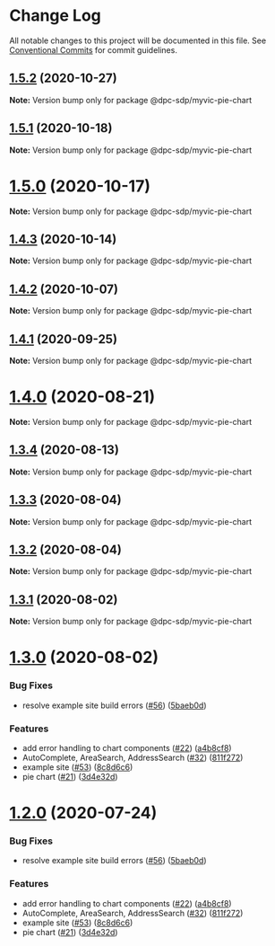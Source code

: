 # Change Log

All notable changes to this project will be documented in this file.
See [Conventional Commits](https://conventionalcommits.org) for commit guidelines.

## [1.5.2](https://github.com/dpc-sdp/myvictoria-vic-gov-au/tree/master/packages/PieChart/compare/v1.5.1...v1.5.2) (2020-10-27)

**Note:** Version bump only for package @dpc-sdp/myvic-pie-chart





## [1.5.1](https://github.com/dpc-sdp/myvictoria-vic-gov-au/tree/master/packages/PieChart/compare/v1.5.0...v1.5.1) (2020-10-18)

**Note:** Version bump only for package @dpc-sdp/myvic-pie-chart





# [1.5.0](https://github.com/dpc-sdp/myvictoria-vic-gov-au/tree/master/packages/PieChart/compare/v1.4.2...v1.5.0) (2020-10-17)

**Note:** Version bump only for package @dpc-sdp/myvic-pie-chart





## [1.4.3](https://github.com/dpc-sdp/myvictoria-vic-gov-au/tree/master/packages/PieChart/compare/v1.4.2...v1.4.3) (2020-10-14)

**Note:** Version bump only for package @dpc-sdp/myvic-pie-chart





## [1.4.2](https://github.com/dpc-sdp/myvictoria-vic-gov-au/tree/master/packages/PieChart/compare/v1.4.0...v1.4.2) (2020-10-07)

**Note:** Version bump only for package @dpc-sdp/myvic-pie-chart





## [1.4.1](https://github.com/dpc-sdp/myvictoria-vic-gov-au/tree/master/packages/PieChart/compare/v1.4.0...v1.4.1) (2020-09-25)

**Note:** Version bump only for package @dpc-sdp/myvic-pie-chart






# [1.4.0](https://github.com/dpc-sdp/myvictoria-vic-gov-au/tree/master/packages/PieChart/compare/v1.3.4...v1.4.0) (2020-08-21)

**Note:** Version bump only for package @dpc-sdp/myvic-pie-chart






## [1.3.4](https://github.com/dpc-sdp/myvictoria-vic-gov-au/tree/master/packages/PieChart/compare/v1.3.3...v1.3.4) (2020-08-13)

**Note:** Version bump only for package @dpc-sdp/myvic-pie-chart






## [1.3.3](https://github.com/dpc-sdp/myvictoria-vic-gov-au/tree/master/packages/PieChart/compare/v1.3.2...v1.3.3) (2020-08-04)

**Note:** Version bump only for package @dpc-sdp/myvic-pie-chart





## [1.3.2](https://github.com/dpc-sdp/myvictoria-vic-gov-au/tree/master/packages/PieChart/compare/v1.3.1...v1.3.2) (2020-08-04)

**Note:** Version bump only for package @dpc-sdp/myvic-pie-chart





## [1.3.1](https://github.com/dpc-sdp/myvictoria-vic-gov-au/tree/master/packages/PieChart/compare/v1.3.0...v1.3.1) (2020-08-02)

**Note:** Version bump only for package @dpc-sdp/myvic-pie-chart





# [1.3.0](https://github.com/dpc-sdp/myvictoria-vic-gov-au/tree/master/packages/PieChart/compare/v1.1.3...v1.3.0) (2020-08-02)


### Bug Fixes

* resolve example site build errors ([#56](https://github.com/dpc-sdp/myvictoria-vic-gov-au/tree/master/packages/PieChart/issues/56)) ([5baeb0d](https://github.com/dpc-sdp/myvictoria-vic-gov-au/tree/master/packages/PieChart/commit/5baeb0d7204879aa93b5ecaa1b21c3a9720511e7))


### Features

* add error handling to chart components ([#22](https://github.com/dpc-sdp/myvictoria-vic-gov-au/tree/master/packages/PieChart/issues/22)) ([a4b8cf8](https://github.com/dpc-sdp/myvictoria-vic-gov-au/tree/master/packages/PieChart/commit/a4b8cf8e32e726d9e0ac8418e0ee56c532bc0709))
* AutoComplete, AreaSearch, AddressSearch ([#32](https://github.com/dpc-sdp/myvictoria-vic-gov-au/tree/master/packages/PieChart/issues/32)) ([811f272](https://github.com/dpc-sdp/myvictoria-vic-gov-au/tree/master/packages/PieChart/commit/811f272cdd271188b12a575a5ceca3fd96953116))
* example site ([#53](https://github.com/dpc-sdp/myvictoria-vic-gov-au/tree/master/packages/PieChart/issues/53)) ([8c8d6c6](https://github.com/dpc-sdp/myvictoria-vic-gov-au/tree/master/packages/PieChart/commit/8c8d6c6e56b8772cdacc303d689358fe74ee791d))
* pie chart ([#21](https://github.com/dpc-sdp/myvictoria-vic-gov-au/tree/master/packages/PieChart/issues/21)) ([3d4e32d](https://github.com/dpc-sdp/myvictoria-vic-gov-au/tree/master/packages/PieChart/commit/3d4e32d9c934d3a745f02e5cf46822dbb878c760))





# [1.2.0](https://github.com/dpc-sdp/myvictoria-vic-gov-au/tree/master/packages/PieChart/compare/v1.1.3...v1.2.0) (2020-07-24)


### Bug Fixes

* resolve example site build errors ([#56](https://github.com/dpc-sdp/myvictoria-vic-gov-au/tree/master/packages/PieChart/issues/56)) ([5baeb0d](https://github.com/dpc-sdp/myvictoria-vic-gov-au/tree/master/packages/PieChart/commit/5baeb0d7204879aa93b5ecaa1b21c3a9720511e7))


### Features

* add error handling to chart components ([#22](https://github.com/dpc-sdp/myvictoria-vic-gov-au/tree/master/packages/PieChart/issues/22)) ([a4b8cf8](https://github.com/dpc-sdp/myvictoria-vic-gov-au/tree/master/packages/PieChart/commit/a4b8cf8e32e726d9e0ac8418e0ee56c532bc0709))
* AutoComplete, AreaSearch, AddressSearch ([#32](https://github.com/dpc-sdp/myvictoria-vic-gov-au/tree/master/packages/PieChart/issues/32)) ([811f272](https://github.com/dpc-sdp/myvictoria-vic-gov-au/tree/master/packages/PieChart/commit/811f272cdd271188b12a575a5ceca3fd96953116))
* example site ([#53](https://github.com/dpc-sdp/myvictoria-vic-gov-au/tree/master/packages/PieChart/issues/53)) ([8c8d6c6](https://github.com/dpc-sdp/myvictoria-vic-gov-au/tree/master/packages/PieChart/commit/8c8d6c6e56b8772cdacc303d689358fe74ee791d))
* pie chart ([#21](https://github.com/dpc-sdp/myvictoria-vic-gov-au/tree/master/packages/PieChart/issues/21)) ([3d4e32d](https://github.com/dpc-sdp/myvictoria-vic-gov-au/tree/master/packages/PieChart/commit/3d4e32d9c934d3a745f02e5cf46822dbb878c760))
